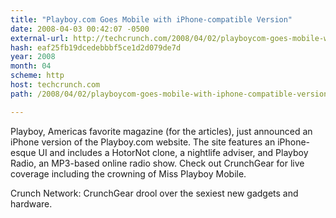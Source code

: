 ```yaml
---
title: "Playboy.com Goes Mobile with iPhone-compatible Version"
date: 2008-04-03 00:42:07 -0500
external-url: http://techcrunch.com/2008/04/02/playboycom-goes-mobile-with-iphone-compatible-version/
hash: eaf25fb19dcedebbbf5ce1d2d079de7d
year: 2008
month: 04
scheme: http
host: techcrunch.com
path: /2008/04/02/playboycom-goes-mobile-with-iphone-compatible-version/

---
```


Playboy, Americas favorite magazine (for the articles), just announced an iPhone version of the Playboy.com website. The site features an iPhone-esque UI and includes a HotorNot clone, a nightlife adviser, and Playboy Radio, an MP3-based online radio show. Check out CrunchGear for live coverage including the crowning of Miss Playboy Mobile. 


Crunch Network:  CrunchGear drool over the sexiest new gadgets and hardware.
